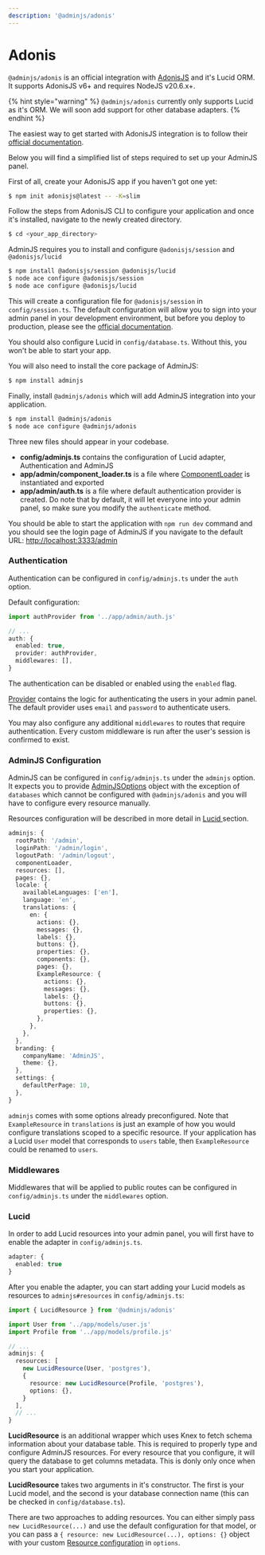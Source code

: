 ```yaml
---
description: '@adminjs/adonis'
---
```


# Adonis

`@adminjs/adonis` is an official integration with [AdonisJS](https://adonisjs.com/) and it's Lucid ORM. It supports AdonisJS v6+ and requires NodeJS v20.6.x+.

{% hint style="warning" %}
`@adminjs/adonis` currently only supports Lucid as it's ORM.  We will soon add support for other database adapters.
{% endhint %}

The easiest way to get started with AdonisJS integration is to follow their [official documentation](https://docs.adonisjs.com/guides/installation).&#x20;

Below you will find a simplified list of steps required to set up your AdminJS panel.

First of all, create your AdonisJS app if you haven't got one yet:

```bash
$ npm init adonisjs@latest -- -K=slim
```

Follow the steps from AdonisJS CLI to configure your application and once it's installed, navigate to the newly created directory.

```bash
$ cd <your_app_directory>
```

AdminJS requires you to install and configure `@adonisjs/session` and `@adonisjs/lucid`

```bash
$ npm install @adonisjs/session @adonisjs/lucid
$ node ace configure @adonisjs/session
$ node ace configure @adonisjs/lucid
```

This will create a configuration file for `@adonisjs/session` in  `config/session.ts`. The default configuration will allow you to sign into your admin panel in your development environment, but before you deploy to production, please see the [official documentation](https://docs.adonisjs.com/guides/session#session).

You should also configure Lucid in `config/database.ts`. Without this, you won't be able to start your app.

You will also need to install the core package of AdminJS:

```bash
$ npm install adminjs
```

Finally, install `@adminjs/adonis` which will add AdminJS integration into your application.

```bash
$ npm install @adminjs/adonis
$ node ace configure @adminjs/adonis
```

Three new files should appear in your codebase.

* **config/adminjs.ts** contains the configuration of Lucid adapter, Authentication and AdminJS
* **app/admin/component\_loader.ts** is a file where [ComponentLoader](../../ui-customization/writing-your-own-components.md) is instantiated and exported
* **app/admin/auth.ts** is a file where default authentication provider is created. Do note that by default, it will let everyone into your admin panel, so make sure you modify the `authenticate` method.

You should be able to start the application with `npm run dev` command and you should see the login page of AdminJS if you navigate to the default URL: [http://localhost:3333/admin](http://localhost:3333/admin/login)

### Authentication

Authentication can be configured in `config/adminjs.ts` under the `auth` option.

Default configuration:

```typescript
import authProvider from '../app/admin/auth.js'

// ...
auth: {
  enabled: true,
  provider: authProvider,
  middlewares: [],
}
```

The authentication can be disabled or enabled using the `enabled` flag.

[Provider](../../basics/authentication/) contains the logic for authenticating the users in your admin panel. The default provider uses `email` and `password` to authenticate users.

You may also configure any additional `middlewares` to routes that require authentication. Every custom middleware is run after the user's session is confirmed to exist.

### AdminJS Configuration

AdminJS can be configured in `config/adminjs.ts` under the `adminjs` option. It expects you to provide [AdminJSOptions](https://github.com/SoftwareBrothers/adminjs/blob/master/src/adminjs-options.interface.ts) object with the exception of `databases` which cannot be configured with `@adminjs/adonis` and you will have to configure every resource manually.

Resources configuration will be described in more detail in [Lucid ](adonis.md#lucid)section.

```typescript
adminjs: {
  rootPath: '/admin',
  loginPath: '/admin/login',
  logoutPath: '/admin/logout',
  componentLoader,
  resources: [],
  pages: {},
  locale: {
    availableLanguages: ['en'],
    language: 'en',
    translations: {
      en: {
        actions: {},
        messages: {},
        labels: {},
        buttons: {},
        properties: {},
        components: {},
        pages: {},
        ExampleResource: {
          actions: {},
          messages: {},
          labels: {},
          buttons: {},
          properties: {},
        },
      },
    },
  },
  branding: {
    companyName: 'AdminJS',
    theme: {},
  },
  settings: {
    defaultPerPage: 10,
  },
}
```

`adminjs` comes with some options already preconfigured. Note that `ExampleResource` in `translations` is just an example of how you would configure translations scoped to a specific resource. If your application has a Lucid `User` model that corresponds to `users` table, then `ExampleResource` could be renamed to `users`.

### Middlewares

Middlewares that will be applied to public routes can be configured in `config/adminjs.ts` under the `middlewares` option.

### Lucid

In order to add Lucid resources into your admin panel, you will first have to enable the adapter in `config/adminjs.ts`.

```typescript
adapter: {
  enabled: true
}
```

After you enable the adapter, you can start adding your Lucid models as resources to `adminjs#resources` in `config/adminjs.ts`:

```typescript
import { LucidResource } from '@adminjs/adonis'

import User from '../app/models/user.js'
import Profile from '../app/models/profile.js'

// ...
adminjs: {
  resources: [
    new LucidResource(User, 'postgres'),
    {
      resource: new LucidResource(Profile, 'postgres'),
      options: {},
    }
  ],
  // ...
}
```

**LucidResource** is an additional wrapper which uses Knex to fetch schema information about your database table. This is required to properly type and configure AdminJS resources. For every resource that you configure, it will query the database to get columns metadata. This is donly only once when you start your application.

**LucidResource** takes two arguments in it's constructor. The first is your Lucid model, and the second is your database connection name (this can be checked in `config/database.ts`).

There are two approaches to adding resources. You can either simply pass `new LucidResource(...)` and use the default configuration for that model, or you can pass a `{ resource: new LucidResource(...), options: {}` object with your custom [Resource configuration](https://github.com/SoftwareBrothers/adminjs/blob/master/src/backend/decorators/resource/resource-options.interface.ts#L48) in `options`.
